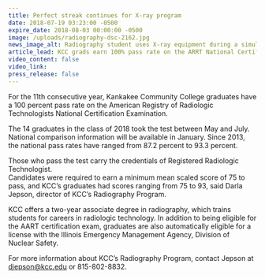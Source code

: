 ```yaml
---
title: Perfect streak continues for X-ray program
date: 2018-07-19 03:23:00 -0500
expire_date: 2018-08-03 00:00:00 -0500
image: /uploads/radiography-dsc-2162.jpg
news_image_alt: Radiography student uses X-ray equipment during a simulation exercise.
article_lead: KCC grads earn 100% pass rate on the ARRT National Certification Exam.
video_content: false
video_link:
press_release: false
---
```


For the 11th consecutive year, Kankakee Community College graduates have a 100 percent pass rate on the American Registry of Radiologic Technologists National Certification Examination.

The 14 graduates in the class of 2018 took the test between May and July. National comparison information will be available in January. Since 2013, the national pass rates have ranged from 87.2 percent to 93.3 percent.

Those who pass the test carry the credentials of Registered Radiologic Technologist.<br>Candidates were required to earn a minimum mean scaled score of 75 to pass, and KCC’s graduates had scores ranging from 75 to 93, said Darla Jepson, director of KCC’s Radiography Program.

KCC offers a two-year associate degree in radiography, which trains students for careers in radiologic technology. In addition to being eligible for the AART certification exam, graduates are also automatically eligible for a license with the Illinois Emergency Management Agency, Division of Nuclear Safety.

For more information about KCC’s Radiography Program, contact Jepson at djepson@kcc.edu or 815-802-8832.